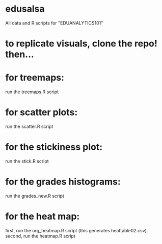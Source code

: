 # edusalsa
All data and R scripts for "EDUANALYTICS101"

# to replicate visuals, clone the repo! then...

# for treemaps:
run the treemaps.R script

# for scatter plots:
run the scatter.R script

# for the stickiness plot:
run the stick.R script

# for the grades histograms:
run the grades_new.R script

# for the heat map:
first, run the org_heatmap.R script (this generates heattable02.csv). second, run the heatmap.R script
